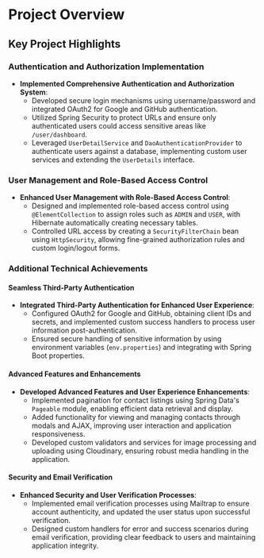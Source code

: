 # Project Overview

## Key Project Highlights

### Authentication and Authorization Implementation
- **Implemented Comprehensive Authentication and Authorization System**:
    - Developed secure login mechanisms using username/password and integrated OAuth2 for Google and GitHub authentication.
    - Utilized Spring Security to protect URLs and ensure only authenticated users could access sensitive areas like `/user/dashboard`.
    - Leveraged `UserDetailService` and `DaoAuthenticationProvider` to authenticate users against a database, implementing custom user services and extending the `UserDetails` interface.

### User Management and Role-Based Access Control
- **Enhanced User Management with Role-Based Access Control**:
    - Designed and implemented role-based access control using `@ElementCollection` to assign roles such as `ADMIN` and `USER`, with Hibernate automatically creating necessary tables.
    - Controlled URL access by creating a `SecurityFilterChain` bean using `HttpSecurity`, allowing fine-grained authorization rules and custom login/logout forms.

### Additional Technical Achievements

#### Seamless Third-Party Authentication
- **Integrated Third-Party Authentication for Enhanced User Experience**:
    - Configured OAuth2 for Google and GitHub, obtaining client IDs and secrets, and implemented custom success handlers to process user information post-authentication.
    - Ensured secure handling of sensitive information by using environment variables (`env.properties`) and integrating with Spring Boot properties.

#### Advanced Features and Enhancements
- **Developed Advanced Features and User Experience Enhancements**:
    - Implemented pagination for contact listings using Spring Data's `Pageable` module, enabling efficient data retrieval and display.
    - Added functionality for viewing and managing contacts through modals and AJAX, improving user interaction and application responsiveness.
    - Developed custom validators and services for image processing and uploading using Cloudinary, ensuring robust media handling in the application.

#### Security and Email Verification
- **Enhanced Security and User Verification Processes**:
    - Implemented email verification processes using Mailtrap to ensure account authenticity, and updated the user status upon successful verification.
    - Designed custom handlers for error and success scenarios during email verification, providing clear feedback to users and maintaining application integrity.

